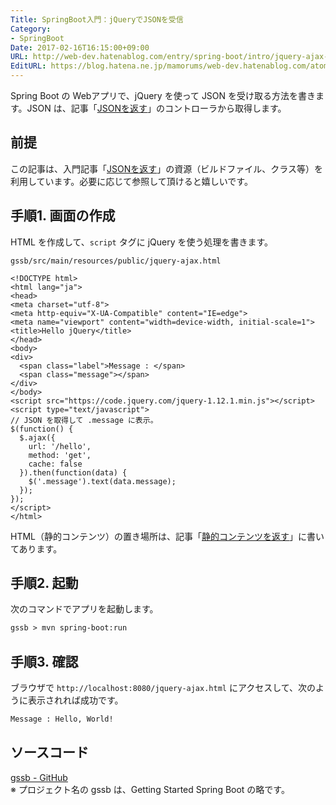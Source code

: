 ```yaml
---
Title: SpringBoot入門：jQueryでJSONを受信
Category:
- SpringBoot
Date: 2017-02-16T16:15:00+09:00
URL: http://web-dev.hatenablog.com/entry/spring-boot/intro/jquery-ajax-json
EditURL: https://blog.hatena.ne.jp/mamorums/web-dev.hatenablog.com/atom/entry/10328749687179106284
---
```


Spring Boot の Webアプリで、jQuery を使って JSON を受け取る方法を書きます。JSON は、記事「[JSONを返す](/entry/spring-boot/intro/response-json)」のコントローラから取得します。


## 前提
この記事は、入門記事「[JSONを返す](/entry/spring-boot/intro/response-json)」の資源（ビルドファイル、クラス等）を利用しています。必要に応じて参照して頂けると嬉しいです。


## 手順1. 画面の作成
HTML を作成して、`script` タグに jQuery を使う処理を書きます。

`gssb/src/main/resources/public/jquery-ajax.html`

```
<!DOCTYPE html>
<html lang="ja">
<head>
<meta charset="utf-8">
<meta http-equiv="X-UA-Compatible" content="IE=edge">
<meta name="viewport" content="width=device-width, initial-scale=1">
<title>Hello jQuery</title>
</head>
<body>
<div>
  <span class="label">Message : </span>
  <span class="message"></span>
</div>
</body>
<script src="https://code.jquery.com/jquery-1.12.1.min.js"></script>
<script type="text/javascript">
// JSON を取得して .message に表示。
$(function() {
  $.ajax({
    url: '/hello',
    method: 'get',
    cache: false
  }).then(function(data) {
    $('.message').text(data.message);
  });
});
</script>
</html>
```

HTML（静的コンテンツ）の置き場所は、記事「[静的コンテンツを返す](/entry/spring-boot/intro/response-static-content)」に書いてあります。


## 手順2. 起動
次のコマンドでアプリを起動します。

```txt
gssb > mvn spring-boot:run
```


## 手順3. 確認
ブラウザで `http://localhost:8080/jquery-ajax.html` にアクセスして、次のように表示されれば成功です。

```txt
Message : Hello, World!
```


## ソースコード
[gssb - GitHub](https://github.com/mamorum/blog/tree/master/code/gssb)  
※ プロジェクト名の gssb は、Getting Started Spring Boot の略です。
